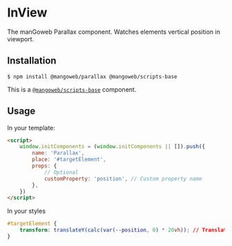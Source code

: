 # InView

The manGoweb Parallax component. Watches elements vertical position in viewport.

## Installation

`$ npm install @mangoweb/parallax @mangoweb/scripts-base`

This is a [`@mangoweb/scripts-base`](https://www.npmjs.com/package/@mangoweb/scripts-base) component.

## Usage

In your template:

```html
<script>
	window.initComponents = (window.initComponents || []).push({
		name: 'Parallax',
		place: '#targetElement',
		props: {
			// Optional
			customProperty: 'position', // Custom property name
		},
	})
</script>
```

In your styles

```css
#targetElement {
	transform: translateY(calc(var(--position, 0) * 20vh)); // Translates by 0 pixels when javascript is disabled
}
```

